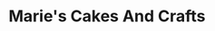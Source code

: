 ---
title: "Marie's Cakes And Crafts"
url: /gravesend/maries-cakes-and-crafts/
shop: confectionery
---